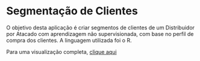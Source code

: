 # Segmentação de Clientes

O objetivo desta aplicação é criar segmentos de clientes de um Distribuidor 
por Atacado com aprendizagem não supervisionada, com base no perfil de compra dos clientes. A linguagem utilizada foi o R.

Para uma visualização completa, 
<a href='https://nbviewer.jupyter.org/github/vr-rodrigues/segmentacao_cliente/blob/master/segmentacao_clientes.ipynb'>clique aqui</a>

